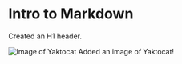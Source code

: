 # Intro to Markdown
Created an H1 header.

![Image of Yaktocat](https://octodex.github.com/images/yaktocat.png)
Added an image of Yaktocat!
